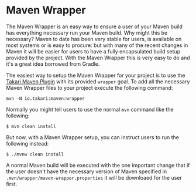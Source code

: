 # Maven Wrapper

The Maven Wrapper is an easy way to ensure a user of your Maven build has everything necessary run your Maven build. Why might this be necessary? Maven to date has been very stable for users, is available on most systems or is easy to procure: but with many of the recent changes in Maven it will be easier for users to have a fully encapsulated build setup provided by the project. With the Maven Wrapper this is very easy to do and it's a great idea borrowed from Gradle.

The easiest way to setup the Maven Wrapper for your project is to use the [Takari Maven Plugin][1] with its provided `wrapper` goal. To add all the necessary Maven Wrapper files to your project execute the following command:

```
mvn -N io.takari:maven:wrapper
```

Normally you might tell users to use the normal `mvn` command like the following:

```
$ mvn clean install
```

But now, with a Maven Wrapper setup, you can instruct users to run the following instead:

```
$ ./mvnw clean install
```

A normal Maven build will be executed with the one important change that if the user doesn't have the necessary version of Maven specified in `.mvn/wrapper/maven-wrapper.properties` it will be downloaed for the user first.

[1]: https://github.com/takari/takari-maven-plugin